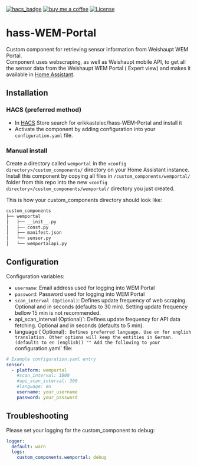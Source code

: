 [![hacs_badge](https://img.shields.io/badge/HACS-Default-orange.svg?style=for-the-badge)](https://github.com/custom-components/hacs)
[![buy me a coffee](https://img.shields.io/badge/If%20you%20like%20it-Buy%20me%20a%20coffee-yellow.svg?style=for-the-badge)](https://www.buymeacoffee.com/erikkastelec)
[![License](https://img.shields.io/github/license/toreamun/amshan-homeassistant?style=for-the-badge)](LICENSE)

# hass-WEM-Portal

Custom component for retrieving sensor information from Weishaupt WEM Portal.  
Component uses webscraping, as well as Weishaupt mobile API, to get all the sensor data from the Weishaupt WEM Portal (
Expert view) and makes it available in [Home Assistant](https://home-assistant.io/).

## Installation

### HACS (preferred method)

- In [HACS](https://github.com/hacs/default) Store search for erikkastelec/hass-WEM-Portal and install it
- Activate the component by adding configuration into your `configuration.yaml` file.

### Manual install

Create a directory called `wemportal` in the `<config directory>/custom_components/` directory on your Home Assistant
instance. Install this component by copying all files in `/custom_components/wemportal/` folder from this repo into the
new `<config directory>/custom_components/wemportal/` directory you just created.

This is how your custom_components directory should look like:

```bash
custom_components
├── wemportal
│   ├── __init__.py
│   ├── const.py
│   ├── manifest.json
│   └── sensor.py
│   └── wemportalapi.py  
```

## Configuration

Configuration variables:

- `username`: Email address used for logging into WEM Portal
- `password`: Password used for logging into WEM Portal
- `scan_interval (Optional)`: Defines update frequency of web scraping. Optional and in seconds (defaults to 30 min).
  Setting update frequency bellow 15 min is not recommended.
- api_scan_interval (Optional)`: Defines update frequency for API data fetching. Optional and in seconds (defaults to 5
  min).
- language (
  Optional)`: Defines preferred language. Use en for english translation. Other options will keep the entities in German. (defaults to en (english)) ""
  Add the following to your `configuration.yaml` file:

```yaml
# Example configuration.yaml entry
sensor:
  - platform: wemportal
    #scan_interval: 1800
    #api_scan_interval: 300
    #language: en
    username: your_username
    password: your_password
```

## Troubleshooting
Please set your logging for the custom_component to debug:
```yaml
logger:
  default: warn
  logs:
    custom_components.wemportal: debug
```